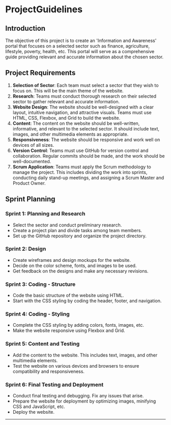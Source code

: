 # ProjectGuidelines

## Introduction
The objective of this project is to create an 'Information and Awareness' portal that focuses on a selected sector such as finance, agriculture, lifestyle, poverty, health, etc. This portal will serve as a comprehensive guide providing relevant and accurate information about the chosen sector.

## Project Requirements
1. **Selection of Sector**: Each team must select a sector that they wish to focus on. This will be the main theme of the website.
2. **Research**: Teams must conduct thorough research on their selected sector to gather relevant and accurate information.
3. **Website Design**: The website should be well-designed with a clear layout, intuitive navigation, and attractive visuals. Teams must use HTML, CSS, Flexbox, and Grid to build the website.
4. **Content**: The content on the website should be well-written, informative, and relevant to the selected sector. It should include text, images, and other multimedia elements as appropriate.
5. **Responsiveness**: The website should be responsive and work well on devices of all sizes.
6. **Version Control**: Teams must use GitHub for version control and collaboration. Regular commits should be made, and the work should be well-documented.
7. **Scrum Application**: Teams must apply the Scrum methodology to manage the project. This includes dividing the work into sprints, conducting daily stand-up meetings, and assigning a Scrum Master and Product Owner.

## Sprint Planning
### Sprint 1: Planning and Research
- Select the sector and conduct preliminary research.
- Create a project plan and divide tasks among team members.
- Set up the GitHub repository and organize the project directory.

### Sprint 2: Design
- Create wireframes and design mockups for the website.
- Decide on the color scheme, fonts, and images to be used.
- Get feedback on the designs and make any necessary revisions.

### Sprint 3: Coding - Structure
- Code the basic structure of the website using HTML.
- Start with the CSS styling by coding the header, footer, and navigation.

### Sprint 4: Coding - Styling
- Complete the CSS styling by adding colors, fonts, images, etc.
- Make the website responsive using Flexbox and Grid.

### Sprint 5: Content and Testing
- Add the content to the website. This includes text, images, and other multimedia elements.
- Test the website on various devices and browsers to ensure compatibility and responsiveness.

### Sprint 6: Final Testing and Deployment
- Conduct final testing and debugging. Fix any issues that arise.
- Prepare the website for deployment by optimizing images, minifying CSS and JavaScript, etc.
- Deploy the website.

---


